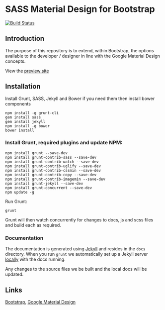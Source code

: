 # SASS Material Design for Bootstrap

[![Build Status](https://travis-ci.org/band-x-media/SASS-Material-Design-for-Bootstrap.svg?branch=master)](https://travis-ci.org/band-x-media/SASS-Material-Design-for-Bootstrap)

## Introduction

The purpose of this repository is to extend, within Bootstrap, the options available to the developer / designer in line with the Google Material Design concepts.

View the [preview site](http://code.band-x.media/SASS-Material-Design-for-Bootstrap/)

## Installation

Install Grunt, SASS, Jekyll and Bower if you need them then install bower components

```
npm install -g grunt-cli
gem install sass
gem install jekyll
npm install -g bower
bower install
```

### Install Grunt, required plugins and update NPM:

```
npm install grunt --save-dev
npm install grunt-contrib-sass --save-dev
npm install grunt-contrib-watch --save-dev
npm install grunt-contrib-uglify --save-dev
npm install grunt-contrib-cssmin --save-dev
npm install grunt-contrib-copy --save-dev
npm install grunt-contrib-imagemin --save-dev
npm install grunt-jekyll --save-dev
npm install grunt-concurrent --save-dev
npm update -g
```

Run Grunt:

```
grunt
```

Grunt will then watch concurrently for changes to docs, js and scss files and build each as required.

### Documentation

The documentation is generated using [Jekyll](http://jekyllrb.com) and resides in the `docs` directory. When you run `grunt` we automatically set up a Jekyll server [locally](http://127.0.0.1:4000/SASS-Material-Design-for-Bootstrap/) with the docs running.

Any changes to the source files we be built and the local docs will be updated.

## Links

[Bootstrap](http://getbootstrap.com), [Google Material Design](http://www.google.com/design/spec/material-design)
